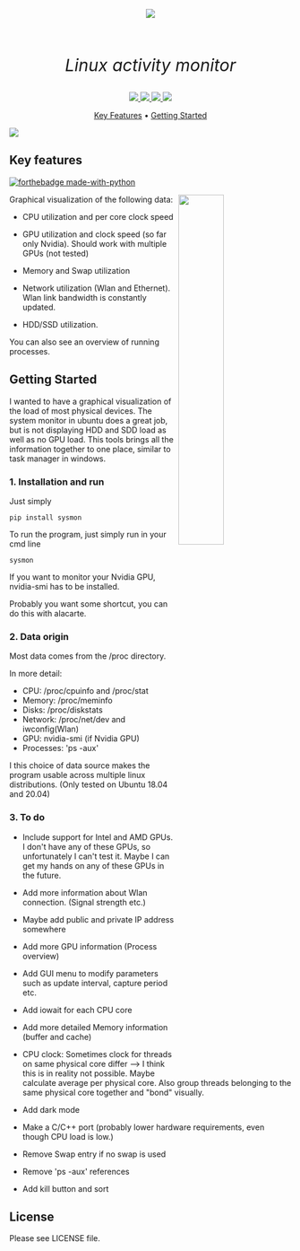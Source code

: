 <p align="center" style="font-size:30px">
<img src="https://raw.githubusercontent.com/GopiJas/sysmon/master/media/output.gif" align="center" />
</p>
<p align="center" style="font-size:30px">
  <br>
  <em>Linux activity monitor</em>
  <br>
</p>
<p align="center">
<a href="https://github.com/GopiJas/CaRL/sysmon/commit-activity">
    <img src="https://img.shields.io/badge/Maintained%3F-yes-green.svg">
</a>
<a href="https://github.com/GopiJas/CaRL/blob/master/LICENSE">
    <img src="https://img.shields.io/github/license/GopiJas/sysmon.svg">
</a>
<a href="https://github.com/GopiJas/sysmon/tags/">
    <img src="https://img.shields.io/github/v/tag/GopiJas/sysmon.svg?sort=semver">
</a>
<a href="https://github.com/GopiJas">
    <img src="https://img.shields.io/badge/Need%20help%3F-Ask-27B89C">
</a>
</p>
<p align="center">
  <a href="#key-features">Key Features</a> •
  <a href="#getting-started">Getting Started</a>
</p>

<img src="https://raw.githubusercontent.com/GopiJas/sysmon/master/media/optimized.gif" align="center" />  
<h2>
Key features
</h2>

[![forthebadge made-with-python](http://ForTheBadge.com/images/badges/made-with-python.svg)](https://www.python.org/)

<img src="https://raw.githubusercontent.com/GopiJas/sysmon/master/media/SysmonTwoadapter.png" align="right" width="40%" />

Graphical visualization of the following data:

* CPU utilization and per core clock speed

* GPU utilization and clock speed (so far only Nvidia). Should work with multiple GPUs (not tested)

* Memory and Swap utilization

* Network utilization (Wlan and Ethernet). Wlan link bandwidth is constantly updated.

* HDD/SSD utilization.

You can also see an overview of running processes.

<h2>
Getting Started
</h2>

I wanted to have a graphical visualization of the load of most physical devices. The system monitor in ubuntu does a great job, but is not displaying HDD and SDD load as well as no GPU load. This tools brings all the information together to one place, similar to task manager in windows.

### 1. Installation and run

Just simply
```
pip install sysmon
```
To run the program, just simply run in your cmd line
```
sysmon
```

If you want to monitor your Nvidia GPU, nvidia-smi has to be installed.

Probably you want some shortcut, you can do this with alacarte.

### 2. Data origin

Most data comes from the /proc directory.

In more detail:
* CPU: /proc/cpuinfo and /proc/stat
* Memory: /proc/meminfo
* Disks: /proc/diskstats
* Network: /proc/net/dev and iwconfig(Wlan)
* GPU: nvidia-smi (if Nvidia GPU)
* Processes: 'ps -aux'

I this choice of data source makes the program usable across multiple linux distributions. (Only tested on Ubuntu 18.04 and 20.04)

### 3. To do

* Include support for Intel and AMD GPUs. I don't have any of these GPUs, so unfortunately I can't test it. Maybe I can get my hands on any of these GPUs in the future.

* Add more information about Wlan connection. (Signal strength etc.)

* Maybe add public and private IP address somewhere

* Add more GPU information (Process overview)

* Add GUI menu to modify parameters such as update interval, capture period etc.

* Add iowait for each CPU core

* Add more detailed Memory information (buffer and cache)

* CPU clock: Sometimes clock for threads on same physical core differ --> I think this is in reality not possible. Maybe calculate average per physical core. Also group threads belonging to the same physical core together and "bond" visually.

* Add dark mode

* Make a C/C++ port (probably lower hardware requirements, even though CPU load is low.)

* Remove Swap entry if no swap is used

* Remove 'ps -aux' references

* Add kill button and sort

## License

Please see LICENSE file.
